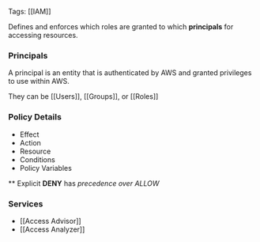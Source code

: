 
Tags: [[IAM]]

Defines and enforces which roles are granted to which **principals** for accessing resources.

### Principals

A principal is an entity that is authenticated by AWS and granted privileges to use within AWS. 

They can be [[Users]], [[Groups]], or [[Roles]]


### Policy Details

- Effect
- Action
- Resource
- Conditions
- Policy Variables

** Explicit **DENY** has *precedence over ALLOW*

### Services

- [[Access Advisor]]
- [[Access Analyzer]]
